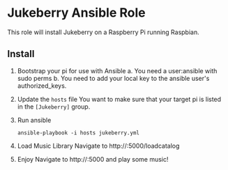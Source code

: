 Jukeberry Ansible Role
======================

This role will install Jukeberry on a Raspberry Pi running Raspbian.

Install
-------
1. Bootstrap your pi for use with Ansible
   a. You need a user:ansible with sudo perms
   b. You need to add your local key to the ansible user's
      authorized_keys.

2. Update the `hosts` file
   You want to make sure that your target pi is listed
   in the `[Jukeberry]` group.

3. Run ansible
   ```
   ansible-playbook -i hosts jukeberry.yml
   ```
4. Load Music Library
   Navigate to http://<jukeberry ip addr>:5000/loadcatalog

5. Enjoy
   Navigate to http://<jukeberry ip addr>:5000 and play some music!

